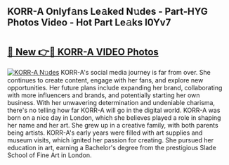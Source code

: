 ## KORR-A Onlyf𝚊ns Le𝚊ked N𝚞des - Part-HYG Photos Video - Hot Part Le𝚊ks I0Yv7

# <h2><a href="http://ac10044.deff.icu/?id=KORR-A">🔗 New 👉🔴 KORR-A VIDEO Photos</a></h2>

[![KORR-A N𝚞des](https://i.imgur.com/rIISA9y.gif)](http://ac10044.deff.icu/?id=KORR-A)
KORR-A's social media journey is far from over. She continues to create content, engage with her fans, and explore new opportunities. Her future plans include expanding her brand, collaborating with more influencers and brands, and potentially starting her own business. With her unwavering determination and undeniable charisma, there's no telling how far KORR-A will go in the digital world. KORR-A was born on a nice day in London, which she believes played a role in shaping her name and her art. She grew up in a creative family, with both parents being artists. KORR-A's early years were filled with art supplies and museum visits, which ignited her passion for creating. She pursued her education in art, earning a Bachelor's degree from the prestigious Slade School of Fine Art in London.
